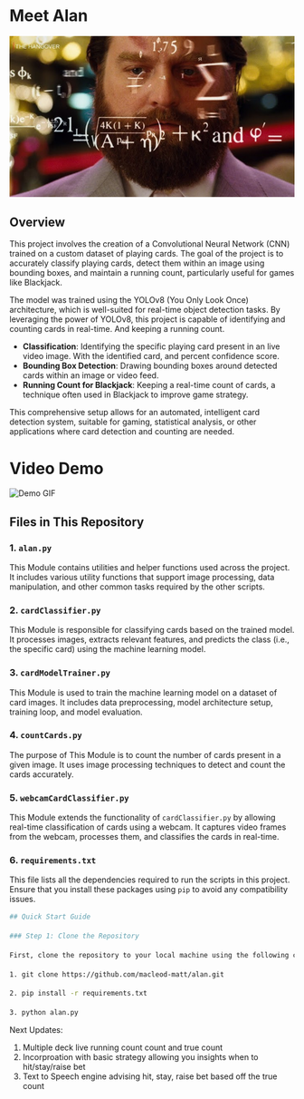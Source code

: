 
# Meet Alan
![Cover Photo](media/alanImage.jpg)


## Overview

This project involves the creation of a Convolutional Neural Network (CNN) trained on a custom dataset of playing cards. The goal of the project is to accurately classify playing cards, detect them within an image using bounding boxes, and maintain a running count, particularly useful for games like Blackjack.

The model was trained using the YOLOv8 (You Only Look Once) architecture, which is well-suited for real-time object detection tasks. By leveraging the power of YOLOv8, this project is capable of identifying and counting cards in real-time. And keeping a running count.


- **Classification**: Identifying the specific playing card present in an live video image. With the identified card, and percent confidence score.
- **Bounding Box Detection**: Drawing bounding boxes around detected cards within an image or video feed.
- **Running Count for Blackjack**: Keeping a real-time count of cards, a technique often used in Blackjack to improve game strategy.

This comprehensive setup allows for an automated, intelligent card detection system, suitable for gaming, statistical analysis, or other applications where card detection and counting are needed.

# Video Demo 
![Demo GIF](media/demo.gif)

## Files in This Repository

### 1. `alan.py`
This Module  contains utilities and helper functions used across the project. It includes various utility functions that support image processing, data manipulation, and other common tasks required by the other scripts.

### 2. `cardClassifier.py`
This Module  is responsible for classifying cards based on the trained model. It processes images, extracts relevant features, and predicts the class (i.e., the specific card) using the machine learning model.

### 3. `cardModelTrainer.py`
This Module  is used to train the machine learning model on a dataset of card images. It includes data preprocessing, model architecture setup, training loop, and model evaluation.

### 4. `countCards.py`
The purpose of This Module  is to count the number of cards present in a given image. It uses image processing techniques to detect and count the cards accurately.

### 5. `webcamCardClassifier.py`
This Module  extends the functionality of `cardClassifier.py` by allowing real-time classification of cards using a webcam. It captures video frames from the webcam, processes them, and classifies the cards in real-time.

### 6. `requirements.txt`
This file lists all the dependencies required to run the scripts in this project. Ensure that you install these packages using `pip` to avoid any compatibility issues.
```bash
## Quick Start Guide

### Step 1: Clone the Repository

First, clone the repository to your local machine using the following command:

1. git clone https://github.com/macleod-matt/alan.git

2. pip install -r requirements.txt

3. python alan.py

```

Next Updates: 
1. Multiple deck live running count count and true count
2. Incorproation with basic strategy allowing you insights when to hit/stay/raise bet 
3. Text to Speech engine advising hit, stay, raise bet based off the true count
